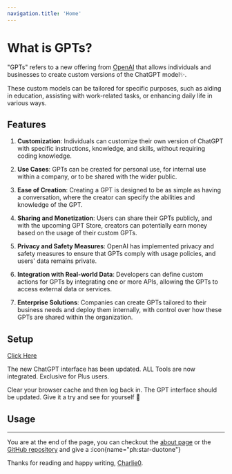 ```yaml
---
navigation.title: 'Home'
---
```


# What is GPTs?

"GPTs" refers to a new offering from [OpenAI](https://openai.com/blog/introducing-gptshttps://openai.com/blog/introducing-gpts) that allows individuals and businesses to create custom versions of the ChatGPT model:sparkles:.

These custom models can be tailored for specific purposes, such as aiding in education, assisting with work-related tasks, or enhancing daily life in various ways.


## Features

1. **Customization**: Individuals can customize their own version of ChatGPT with specific instructions, knowledge, and skills, without requiring coding knowledge.

2. **Use Cases**: GPTs can be created for personal use, for internal use within a company, or to be shared with the wider public.

3. **Ease of Creation**: Creating a GPT is designed to be as simple as having a conversation, where the creator can specify the abilities and knowledge of the GPT.

4. **Sharing and Monetization**: Users can share their GPTs publicly, and with the upcoming GPT Store, creators can potentially earn money based on the usage of their custom GPTs.

5. **Privacy and Safety Measures**: OpenAI has implemented privacy and safety measures to ensure that GPTs comply with usage policies, and users' data remains private.

6. **Integration with Real-world Data**: Developers can define custom actions for GPTs by integrating one or more APIs, allowing the GPTs to access external data or services.

7. **Enterprise Solutions**: Companies can create GPTs tailored to their business needs and deploy them internally, with control over how these GPTs are shared within the organization.


## Setup

[Click Here](http://chatgpt.com/create)


The new ChatGPT interface has been updated. ALL Tools are now integrated. Exclusive for Plus users. 

Clear your browser cache and then log back in. The GPT interface should be updated. Give it a try and see for yourself :rocket:

## Usage




---

You are at the end of the page, you can checkout the [about page](/about) or the [GitHub repository](https://github.com/Atinux/content-wind) and give a :icon{name="ph:star-duotone"}

Thanks for reading and happy writing, [Charlie0](https://twitter.com/simmon_charlie).
